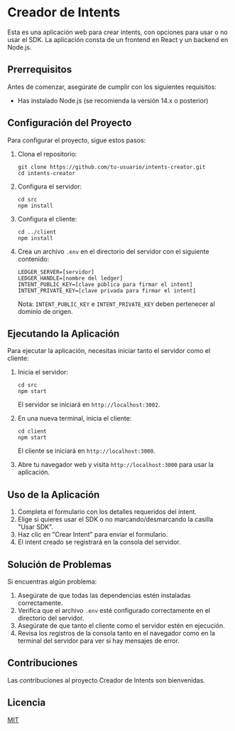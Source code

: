 # Creador de Intents

Esta es una aplicación web para crear intents, con opciones para usar o no usar el SDK. La aplicación consta de un frontend en React y un backend en Node.js.

## Prerrequisitos

Antes de comenzar, asegúrate de cumplir con los siguientes requisitos:

* Has instalado Node.js (se recomienda la versión 14.x o posterior)

## Configuración del Proyecto

Para configurar el proyecto, sigue estos pasos:

1. Clona el repositorio:
   ```
   git clone https://github.com/tu-usuario/intents-creator.git
   cd intents-creator
   ```

2. Configura el servidor:
   ```
   cd src
   npm install
   ```

3. Configura el cliente:
   ```
   cd ../client
   npm install
   ```

4. Crea un archivo `.env` en el directorio del servidor con el siguiente contenido:
   ```
   LEDGER_SERVER=[servidor]
   LEDGER_HANDLE=[nombre del ledger]
   INTENT_PUBLIC_KEY=[clave pública para firmar el intent]
   INTENT_PRIVATE_KEY=[clave privada para firmar el intent]
   ```
   Nota: `INTENT_PUBLIC_KEY` e `INTENT_PRIVATE_KEY` deben pertenecer al dominio de origen.

## Ejecutando la Aplicación

Para ejecutar la aplicación, necesitas iniciar tanto el servidor como el cliente:

1. Inicia el servidor:
   ```
   cd src
   npm start
   ```
   El servidor se iniciará en `http://localhost:3002`.

2. En una nueva terminal, inicia el cliente:
   ```
   cd client
   npm start
   ```
   El cliente se iniciará en `http://localhost:3000`.

3. Abre tu navegador web y visita `http://localhost:3000` para usar la aplicación.

## Uso de la Aplicación

1. Completa el formulario con los detalles requeridos del intent.
2. Elige si quieres usar el SDK o no marcando/desmarcando la casilla "Usar SDK".
3. Haz clic en "Crear Intent" para enviar el formulario.
4. El intent creado se registrará en la consola del servidor.

## Solución de Problemas

Si encuentras algún problema:

1. Asegúrate de que todas las dependencias estén instaladas correctamente.
2. Verifica que el archivo `.env` esté configurado correctamente en el directorio del servidor.
3. Asegúrate de que tanto el cliente como el servidor estén en ejecución.
4. Revisa los registros de la consola tanto en el navegador como en la terminal del servidor para ver si hay mensajes de error.

## Contribuciones

Las contribuciones al proyecto Creador de Intents son bienvenidas.

## Licencia

[MIT](https://choosealicense.com/licenses/mit/)
